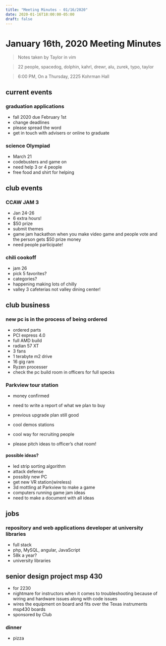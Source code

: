```yaml
---
title: "Meeting Minutes - 01/16/2020"
date: 2020-01-16T18:00:00-05:00
draft: false
---
```


# January 16th, 2020 Meeting Minutes
> Notes taken by Taylor in vim

> 22 people, spacedog, dolphin, kahrl, drewr, alu, zurek, typo, taylor

> 6:00 PM, On a Thursday, 2225 Kohrman Hall

## current events

### graduation applications
- fall 2020 due February 1st
- change deadlines
- please spread the word 
- get in touch with advisers or online to graduate

### science Olympiad
- March 21
- codebusters and game on
- need help 3 or 4 people
- free food and shirt for helping

## club events

### CCAW JAM 3
- Jan 24-26
- 6 extra hours!
- $50 prize
- submit themes
- game jam hackathon when you make video game and people vote and the person gets $50 prize money
- need people participate!

### chili cookoff
- jam 26
- pick 5 favorites?
- categories?
- happening making lots of chilly
- valley 3 cafeterias not valley dining center!

## club business

### new pc is in the process of being ordered
- ordered parts
- PCI express 4.0
- full AMD build
- radian 57 XT
- 3 fans
- 1 terabyte m2 drive
- 16 gig ram
- Ryzen processer
- check the pc build room in officers for full specks


### Parkview tour station
- money confirmed
- need to write a report of what we plan to buy
- previous upgrade plan still good
- cool demos stations

- cool way for recruiting people
- please pitch ideas to officer’s chat room!

####   possible ideas?
- led strip sorting algorithm
- attack defense
- possibly new PC 
- get new   VR station(wireless)
- 3d mottling at Parkview to make a game
- computers running game jam ideas
- need to make a document with all ideas

## jobs

### repository and web applications developer at university libraries
- full stack
- php, MySQL, angular, JavaScript
- 58k a year?
- university libraries

## senior design project msp 430
- for 2230
- nightmare for instructors when it comes to troubleshooting because of wiring and hardware issues along with code issues
- wires the equipment  on board and fits over the Texas instruments  msp430 boards 
- sponsored by Club

### dinner
- pizza

